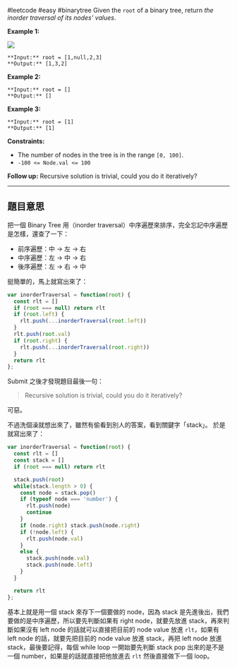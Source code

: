 #leetcode #easy #binarytree 
Given the `root` of a binary tree, return _the inorder traversal of its nodes' values_.

**Example 1:**

![](https://assets.leetcode.com/uploads/2020/09/15/inorder_1.jpg)

```
**Input:** root = [1,null,2,3]
**Output:** [1,3,2]
```

**Example 2:**

```
**Input:** root = []
**Output:** []
```

**Example 3:**

```
**Input:** root = [1]
**Output:** [1]
```

**Constraints:**

-   The number of nodes in the tree is in the range `[0, 100]`.
-   `-100 <= Node.val <= 100`

**Follow up:** Recursive solution is trivial, could you do it iteratively?

---

## 題目意思
把一個 Binary Tree 用（inorder traversal）中序遍歷來排序，完全忘記中序遍歷是怎樣，還查了一下：

- 前序遍歷：中 -> 左 -> 右
- 中序遍歷：左 -> 中 -> 右
- 後序遍歷：左 -> 右 -> 中

挺簡單的，馬上就寫出來了：

```javascript
var inorderTraversal = function(root) {
  const rlt = []
  if (root === null) return rlt
  if (root.left) {
    rlt.push(...inorderTraversal(root.left))
  }
  rlt.push(root.val)
  if (root.right) {
    rlt.push(...inorderTraversal(root.right))
  }
  return rlt
};
```

Submit 之後才發現題目最後一句：

> Recursive solution is trivial, could you do it iteratively?

可惡。

不過洗個澡就想出來了，雖然有偷看到別人的答案，看到關鍵字「stack」。
於是就寫出來了：

```javascript
var inorderTraversal = function(root) {
  const rlt = []
  const stack = []
  if (root === null) return rlt

  stack.push(root)
  while(stack.length > 0) {
    const node = stack.pop()
    if (typeof node === 'number') {
      rlt.push(node)
      continue
    }
    if (node.right) stack.push(node.right)
    if (!node.left) {
      rlt.push(node.val)
    }
    else {
      stack.push(node.val)
      stack.push(node.left)
    }
  }

  return rlt
}; 
```

基本上就是用一個 stack 來存下一個要做的 node，因為 stack 是先進後出，我們要做的是中序遍歷，所以要先判斷如果有 right node，就要先放進 stack，再來判斷如果沒有 left node 的話就可以直接把目前的 node value 放進 `rlt`，如果有 left node 的話，就要先把目前的 node value 放進 stack，再把 left node 放進 stack，最後要記得，每個 while loop 一開始要先判斷 stack pop 出來的是不是一個 number，如果是的話就直接把他放進去 `rlt` 然後直接做下一個 loop。